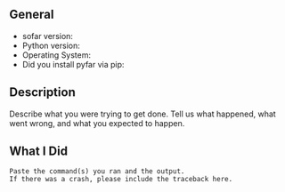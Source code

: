 ## General

* sofar version:
* Python version:
* Operating System:
* Did you install pyfar via pip:

## Description

Describe what you were trying to get done.
Tell us what happened, what went wrong, and what you expected to happen.

## What I Did

```
Paste the command(s) you ran and the output.
If there was a crash, please include the traceback here.
```
